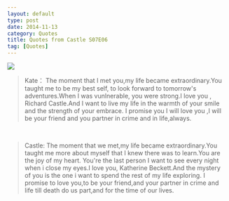```yaml
---
layout: default
type: post
date: 2014-11-13
category: Quotes
title: Quotes from Castle S07E06
tag: [Quotes]
---
```




![](/asset/post_imgs/castle.png)




>Kate： The moment that I met you,my life became extraordinary.You taught me to be my best self, to look forward to tomorrow's adventures.When I was vunlnerable, you were strong.I love you , Richard Castle.And I want to live my life in the warmth of your smile and the strength of your embrace. I promise you I will love you ,I will be your friend and you partner in crime and in life,always.   


​    

>Castle: The moment that we met,my life became extraordinary.You taught me more about myself that I knew there was to learn.You are the joy of my heart. You're the last person I want to see every night when i close my eyes.I love you, Katherine Beckett.And the mystery of you is the one i want to spend the rest of my life exploring. I promise to love you,to be your friend,and your partner in crime and life till death do us part,and for the time of our lives.